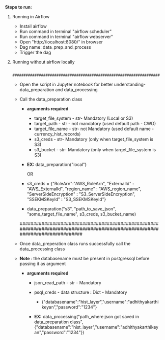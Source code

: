 **Steps to run:**

1. Running in Airflow

	- Install airflow 
	- Run command in terminal "airflow scheduler"
	- Run command in terminal "airflow webserver"
	- Open "http://localhost:8080/" in browser
	- Dag name: data_prep_and_process
	- Trigger the dag


2. Running without airflow locally

		#############################################################################################################################

	- Open the script in Jupyter notebook for better understanding- data_preparation and data_processing
	- Call the data_preparation class 
		- **arguments required**
			- target_file_system - str-  Mandatory (Local or S3)
			- target_path - str -  not mandatory (used default path - CWD)
			- target_file_name - str- not Mandatory (used default name - currency_hist_records)
			- s3_creds -  str- Mandatory (only when target_file_system is S3)
			- s3_bucket - str- Mandatory (only when target_file_system is S3)

		- **EX:** data_preparation("local") 
		
			OR

		- s3_creds = {"RoleArn":"AWS_RoleArn",
					"ExternalId" : "AWS_ExternalId",
					"region_name" : "AWS_region_name",
					"ServerSideEncryption" : "S3_ServerSideEncryption",
					"SSEKMSKeyId" : "S3_SSEKMSKeyId"}


		 - data_preparation("s3", "path_to_save_json", "some_target_file_name", s3_creds, s3_bucket_name)

		#############################################################################################################################

	- Once data_preperation class runs successfully call the data_processing class
	- **Note** : the databasename must be present in postgressql before passing it as argument

		- **arguments required**
			- json_read_path - str - Mandatory 
			- psql_creds - data structure : Dict - Mandatory 
				- {"databasename":"hist_layer","username":"adhithyakarthikeyan","password":"1234"}


			- **EX:** data_processing("path_where json got saved in data_preparation class", {"databasename":"hist_layer","username":"adhithyakarthikeyan","password":"1234"})


